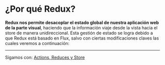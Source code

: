 # ¿Por qué Redux?

**Redux nos permite desacoplar el estado global de nuestra aplicación web de la parte visual**, haciendo que la información viaje desde la vista hacia el store de manera unidireccional. Esta gestión de estado se logra debido a que Redux está basado en Flux, salvo con ciertas modificaciones claves las cuales veremos a continuación:

---

Sigamos con: [Actions, Reduces y Store](../3-redux/3-3-actions-reducers-store.md)
